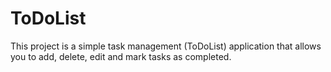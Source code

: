 # ToDoList
This project is a simple task management (ToDoList) application that allows you to add, delete, edit and mark tasks as completed.